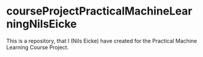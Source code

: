 # courseProjectPracticalMachineLearningNilsEicke
This is a repository, that I (Nils Eicke) have created for the Practical Machine Learning Course Project.
